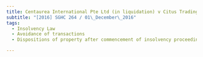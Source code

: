 ```yaml
---
title: Centaurea International Pte Ltd (in liquidation) v Citus Trading Pte Ltd 
subtitle: "[2016] SGHC 264 / 01\_December\_2016"
tags:
  - Insolvency Law
  - Avoidance of transactions
  - Dispositions of property after commencement of insolvency proceedings

---
```


